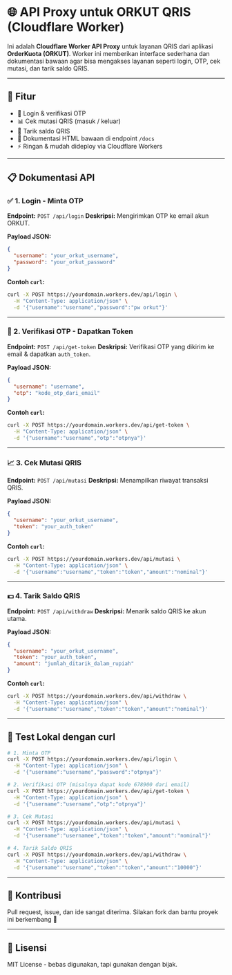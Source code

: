 # 🌐 API Proxy untuk ORKUT QRIS (Cloudflare Worker)

Ini adalah **Cloudflare Worker API Proxy** untuk layanan QRIS dari aplikasi **OrderKuota (ORKUT)**. Worker ini memberikan interface sederhana dan dokumentasi bawaan agar bisa mengakses layanan seperti login, OTP, cek mutasi, dan tarik saldo QRIS.

---

## 📄 Fitur

* 🔐 Login & verifikasi OTP
* 📊 Cek mutasi QRIS (masuk / keluar)
* 💸 Tarik saldo QRIS
* 📘 Dokumentasi HTML bawaan di endpoint `/docs`
* ⚡ Ringan & mudah dideploy via Cloudflare Workers

---


## 📋 Dokumentasi API

### ✅ 1. Login - Minta OTP

**Endpoint:** `POST /api/login`
**Deskripsi:** Mengirimkan OTP ke email akun ORKUT.

**Payload JSON:**

```json
{
  "username": "your_orkut_username",
  "password": "your_orkut_password"
}
```

**Contoh `curl`:**

```bash
curl -X POST https://yourdomain.workers.dev/api/login \
  -H "Content-Type: application/json" \
  -d '{"username":"username","password":"pw orkut"}'
```

---

### 🔐 2. Verifikasi OTP - Dapatkan Token

**Endpoint:** `POST /api/get-token`
**Deskripsi:** Verifikasi OTP yang dikirim ke email & dapatkan `auth_token`.

**Payload JSON:**

```json
{
  "username": "username",
  "otp": "kode_otp_dari_email"
}
```

**Contoh `curl`:**

```bash
curl -X POST https://yourdomain.workers.dev/api/get-token \
  -H "Content-Type: application/json" \
  -d '{"username":"username","otp":"otpnya"}'
```

---

### 📈 3. Cek Mutasi QRIS

**Endpoint:** `POST /api/mutasi`
**Deskripsi:** Menampilkan riwayat transaksi QRIS.

**Payload JSON:**

```json
{
  "username": "your_orkut_username",
  "token": "your_auth_token"
}
```

**Contoh `curl`:**

```bash
curl -X POST https://yourdomain.workers.dev/api/mutasi \
  -H "Content-Type: application/json" \
  -d '{"username":"username","token":"token","amount":"nominal"}'
```

---

### 💵 4. Tarik Saldo QRIS

**Endpoint:** `POST /api/withdraw`
**Deskripsi:** Menarik saldo QRIS ke akun utama.

**Payload JSON:**

```json
{
  "username": "your_orkut_username",
  "token": "your_auth_token",
  "amount": "jumlah_ditarik_dalam_rupiah"
}
```

**Contoh `curl`:**

```bash
curl -X POST https://yourdomain.workers.dev/api/withdraw \
  -H "Content-Type: application/json" \
  -d '{"username":"username","token":"token","amount":"nominal"}'
```

---

## 🧪 Test Lokal dengan curl

```bash
# 1. Minta OTP
curl -X POST https://yourdomain.workers.dev/api/login \
  -H "Content-Type: application/json" \
  -d '{"username":"username","password":"otpnya"}'

# 2. Verifikasi OTP (misalnya dapat kode 678900 dari email)
curl -X POST https://yourdomain.workers.dev/api/get-token \
  -H "Content-Type: application/json" \
  -d '{"username":"username","otp":"otpnya"}'

# 3. Cek Mutasi
curl -X POST https://yourdomain.workers.dev/api/mutasi \
  -H "Content-Type: application/json" \
  -d '{"username":"usernamee","token":"token","amount":"nominal"}'

# 4. Tarik Saldo QRIS
curl -X POST https://yourdomain.workers.dev/api/withdraw \
  -H "Content-Type: application/json" \
  -d '{"username":"username","token":"token","amount":"10000"}'
```

---

## 👥 Kontribusi

Pull request, issue, dan ide sangat diterima. Silakan fork dan bantu proyek ini berkembang 🙌

---

## 📜 Lisensi

MIT License - bebas digunakan, tapi gunakan dengan bijak.

